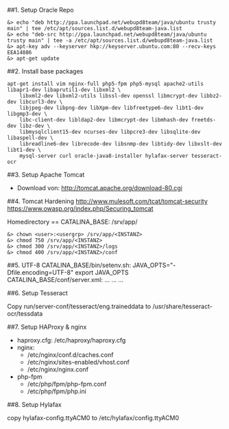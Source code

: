 ##1. Setup Oracle Repo

```shell
&> echo "deb http://ppa.launchpad.net/webupd8team/java/ubuntu trusty main" | tee /etc/apt/sources.list.d/webupd8team-java.list
&> echo "deb-src http://ppa.launchpad.net/webupd8team/java/ubuntu trusty main" | tee -a /etc/apt/sources.list.d/webupd8team-java.list
&> apt-key adv --keyserver hkp://keyserver.ubuntu.com:80 --recv-keys EEA14886
&> apt-get update
```

##2. Install base packages

```shell
apt-get install vim nginx-full php5-fpm php5-mysql apache2-utils libapr1-dev libaprutil1-dev libxml2 \
    libxml2-dev libxml2-utils libssl-dev openssl libmcrypt-dev libbz2-dev libcurl3-dev \
    libjpeg-dev libpng-dev libXpm-dev libfreetype6-dev libt1-dev libgmp3-dev \
    libc-client-dev libldap2-dev libmcrypt-dev libmhash-dev freetds-dev libz-dev \
    libmysqlclient15-dev ncurses-dev libpcre3-dev libsqlite-dev libaspell-dev \
    libreadline6-dev librecode-dev libsnmp-dev libtidy-dev libxslt-dev libt1-dev \ 
    mysql-server curl oracle-java8-installer hylafax-server tesseract-ocr
```
    
##3. Setup Apache Tomcat

- Download von: http://tomcat.apache.org/download-80.cgi

##4. Tomcat Hardening
http://www.mulesoft.com/tcat/tomcat-security
https://www.owasp.org/index.php/Securing_tomcat


Homedirectory == CATALINA_BASE: /srv/app/<INSTANZ>
```shell
&> chown <user>:<usergrp> /srv/app/<INSTANZ>
&> chmod 750 /srv/app/<INSTANZ>
&> chmod 300 /srv/app/<INSTANZ>/logs
&> chmod 400 /srv/app/<INSTANZ>/conf
```

##5. UTF-8
CATALINA_BASE/bin/setenv.sh: JAVA_OPTS="-Dfile.encoding=UTF-8" export JAVA_OPTS
CATALINA_BASE/conf/server.xml:
...
  <Service name="Catalina">
...
    <Connector port="..." protocol="HTTP/1.1"
               connectionTimeout="20000"
               redirectPort="..." URIEncoding="UTF-8"/>
...

##6. Setup Tesseract

Copy run/server-conf/tesseract/eng.traineddata to /usr/share/tesseract-ocr/tessdata

##7. Setup HAProxy & nginx 

- haproxy.cfg: /etc/haproxy/haproxy.cfg
- nginx:
  - /etc/nginx/conf.d/caches.conf
  - /etc/nginx/sites-enabled/vhost.conf
  - /etc/nginx/nginx.conf
- php-fpm
  - /etc/php/fpm/php-fpm.conf
  - /etc/php/fpm/php.ini

##8. Setup Hylafax

copy hylafax-config.ttyACM0 to /etc/hylafax/config.ttyACM0